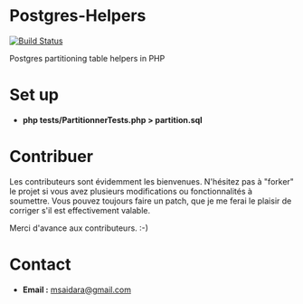 # Postgres-Helpers

[![Build Status](https://travis-ci.org/btrice/Postgres-Helpers.svg?branch=master)](https://travis-ci.org/btrice/Postgres-Helpers)

Postgres partitioning table helpers in PHP

Set up
==========
*  **php tests/PartitionnerTests.php > partition.sql**


Contribuer
==========

Les contributeurs sont évidemment les bienvenues. N'hésitez pas à "forker" le
projet si vous avez plusieurs modifications ou fonctionnalités à
soumettre. Vous pouvez toujours faire un patch, 
que je me ferai le plaisir de corriger s'il est effectivement valable.

Merci d'avance aux contributeurs. :-)


Contact
=======

*  **Email :**  msaidara@gmail.com
